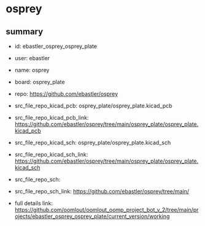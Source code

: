 # osprey
 
## summary 
* id: ebastler_osprey_osprey_plate
* user: ebastler
* name: osprey
* board: osprey_plate
* repo: https://github.com/ebastler/osprey
* src_file_repo_kicad_pcb: osprey_plate/osprey_plate.kicad_pcb
* src_file_repo_kicad_pcb_link: https://github.com/ebastler/osprey/tree/main/osprey_plate/osprey_plate.kicad_pcb
* src_file_repo_kicad_sch: osprey_plate/osprey_plate.kicad_sch
* src_file_repo_kicad_sch_link: https://github.com/ebastler/osprey/tree/main/osprey_plate/osprey_plate.kicad_sch

* src_file_repo_sch: 
* src_file_repo_sch_link: https://github.com/ebastler/osprey/tree/main/
* full details link: https://github.com/oomlout/oomlout_oomp_project_bot_v_2/tree/main/projects/ebastler_osprey_osprey_plate/current_version/working  






